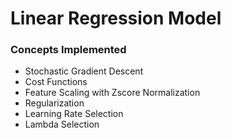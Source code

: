 # Linear Regression Model

### Concepts Implemented
- Stochastic Gradient Descent
- Cost Functions
- Feature Scaling with Zscore Normalization
- Regularization
- Learning Rate Selection
- Lambda Selection
